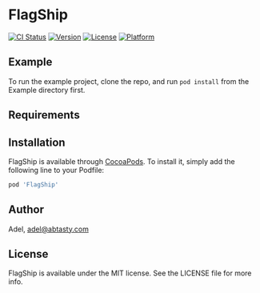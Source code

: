 # FlagShip

[![CI Status](https://img.shields.io/travis/Adel/FlagShip.svg?style=flat)](https://travis-ci.org/Adel/FlagShip)
[![Version](https://img.shields.io/cocoapods/v/FlagShip.svg?style=flat)](https://cocoapods.org/pods/FlagShip)
[![License](https://img.shields.io/cocoapods/l/FlagShip.svg?style=flat)](https://cocoapods.org/pods/FlagShip)
[![Platform](https://img.shields.io/cocoapods/p/FlagShip.svg?style=flat)](https://cocoapods.org/pods/FlagShip)

## Example

To run the example project, clone the repo, and run `pod install` from the Example directory first.

## Requirements

## Installation

FlagShip is available through [CocoaPods](https://cocoapods.org). To install
it, simply add the following line to your Podfile:

```ruby
pod 'FlagShip'
```

## Author

Adel, adel@abtasty.com

## License

FlagShip is available under the MIT license. See the LICENSE file for more info.
